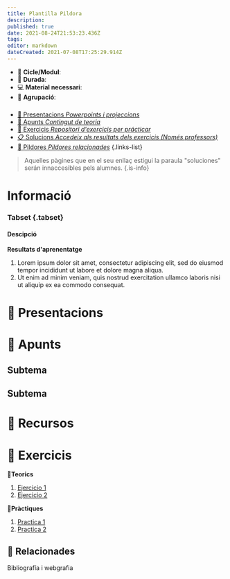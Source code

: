 ```yaml
---
title: Plantilla Pildora
description: 
published: true
date: 2021-08-24T21:53:23.436Z
tags: 
editor: markdown
dateCreated: 2021-07-08T17:25:29.914Z
---
```



- :notebook_with_decorative_cover: **Cicle/Modul**: 
- :calendar: **Durada**: 
- :computer: **Material necessari**:
- :busts_in_silhouette: **Agrupació**: 

###
- [:cinema: Presentacions *Powerpoints i projeccions*](#presentacions) 
- [:orange_book: Apunts *Contingut de teoria*](#apunts)
- [:pencil: Exercicis *Repositori d'exercicis per prácticar*](#exercicis)
- [:clipboard: Solucions *Accedeix als resultats dels exercicis (Només professors)*](solucions)
- [:pill: Pildores *Pildores relacionades*](#Relacionades)
{.links-list}

> Aquelles pàgines que en el seu enllaç estigui la paraula "soluciones" serán innaccesibles pels alumnes.
{.is-info}


# Informació

### Tabset {.tabset}

#### Descipció
**Resultats d'aprenentatge**
1. Lorem ipsum dolor sit amet, consectetur adipiscing elit, sed do eiusmod tempor incididunt ut labore et dolore magna aliqua. 
1. Ut enim ad minim veniam, quis nostrud exercitation ullamco laboris nisi ut aliquip ex ea commodo consequat.


# :cinema: Presentacions

# :orange_book: Apunts
 
 ## Subtema
 ## Subtema
  
# :paperclip: Recursos
  


  
# :pencil: Exercicis

**:thought_balloon:Teorics**
  
1. [Ejercicio 1](ex1)
1. [Ejercicio 2](ex2)
  
**:busts_in_silhouette:Pràctiques**
  
1.   [Practica 1](pt1)
1.   [Practica 2](pt2)




## :pill: Relacionades


Bibliografía i webgrafia

